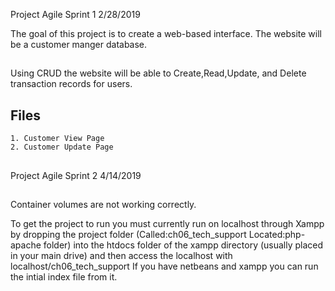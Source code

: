 Project Agile Sprint 1
2/28/2019

The goal of this project is to create a web-based interface. 
The website will be a customer manger database.

##

Using CRUD the website will be able to Create,Read,Update, and Delete transaction records for users.

## Files


    1. Customer View Page
    2. Customer Update Page

##
Project Agile Sprint 2
4/14/2019
##

Container volumes are not working correctly.

To get the project to run you must currently run on localhost through Xampp by
dropping the project folder (Called:ch06_tech_support Located:php-apache folder) into the htdocs folder of the xampp directory (usually placed in your main drive) and then access the localhost with localhost/ch06_tech_support
If you have netbeans and xampp you can run the intial index file from it.

##
